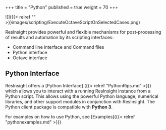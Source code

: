+++
title = "Python"
published = true
weight = 70
+++

![]({{< relref "" >}}images/scripting/ExecuteOctaveScriptOnSelectedCases.png)

ResInsight provides powerful and flexible mechanisms for post-processing of results and automation by its scripting interfaces:

- Command line interface and Command files
- Python interface
- Octave interface


## Python Interface
ResInsight offers a [Python Interface] ({{< relref "PythonRips.md" >}})
which allows you to interact with a running ResInsight instance from a Python script. 
This allows using the powerful Python language, numerical libraries, and other support modules in conjunction with ResInsight. The Python client package is compatible with **Python 3**.

For examples on how to use Python, see [Examples]({{< relref "pythonexamples.md" >}})

